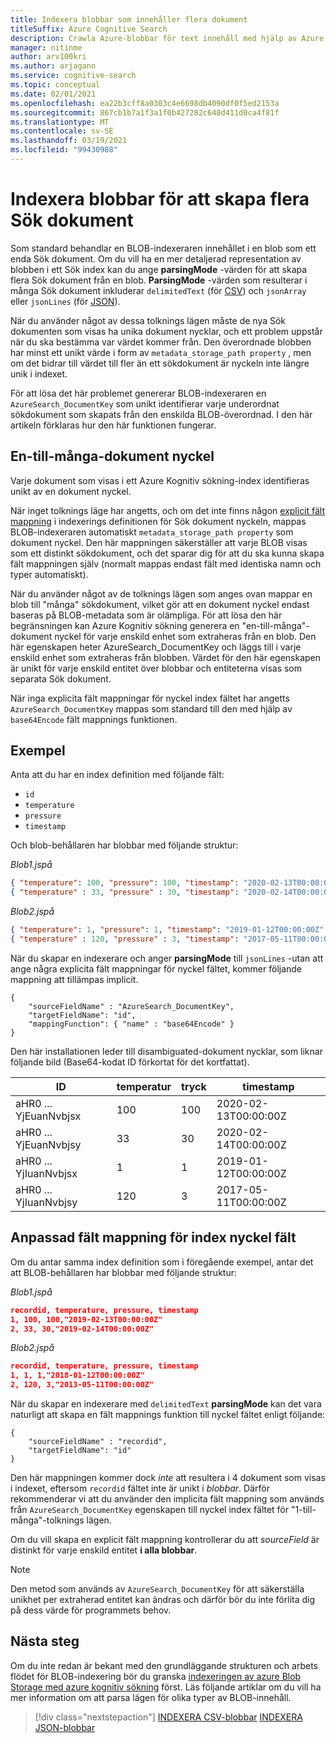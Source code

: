 ```yaml
---
title: Indexera blobbar som innehåller flera dokument
titleSuffix: Azure Cognitive Search
description: Crawla Azure-blobbar för text innehåll med hjälp av Azure Kognitiv sökning BLOB-indexeraren, där varje BLOB kan ge ett eller flera Sök index dokument.
manager: nitinme
author: arv100kri
ms.author: arjagann
ms.service: cognitive-search
ms.topic: conceptual
ms.date: 02/01/2021
ms.openlocfilehash: ea22b3cff8a0303c4e6698db4090df0f5ed2153a
ms.sourcegitcommit: 867cb1b7a1f3a1f0b427282c648d411d0ca4f81f
ms.translationtype: MT
ms.contentlocale: sv-SE
ms.lasthandoff: 03/19/2021
ms.locfileid: "99430988"
---
```

# <a name="indexing-blobs-to-produce-multiple-search-documents"></a>Indexera blobbar för att skapa flera Sök dokument

Som standard behandlar en BLOB-indexeraren innehållet i en blob som ett enda Sök dokument. Om du vill ha en mer detaljerad representation av blobben i ett Sök index kan du ange **parsingMode** -värden för att skapa flera Sök dokument från en blob. **ParsingMode** -värden som resulterar i många Sök dokument inkluderar `delimitedText` (för [CSV](search-howto-index-csv-blobs.md)) och `jsonArray` eller `jsonLines` (för [JSON](search-howto-index-json-blobs.md)).

När du använder något av dessa tolknings lägen måste de nya Sök dokumenten som visas ha unika dokument nycklar, och ett problem uppstår när du ska bestämma var värdet kommer från. Den överordnade blobben har minst ett unikt värde i form av `metadata_storage_path property` , men om det bidrar till värdet till fler än ett sökdokument är nyckeln inte längre unik i indexet.

För att lösa det här problemet genererar BLOB-indexeraren en `AzureSearch_DocumentKey` som unikt identifierar varje underordnat sökdokument som skapats från den enskilda BLOB-överordnad. I den här artikeln förklaras hur den här funktionen fungerar.

## <a name="one-to-many-document-key"></a>En-till-många-dokument nyckel

Varje dokument som visas i ett Azure Kognitiv sökning-index identifieras unikt av en dokument nyckel. 

När inget tolknings läge har angetts, och om det inte finns någon [explicit fält mappning](search-indexer-field-mappings.md) i indexerings definitionen för Sök dokument nyckeln, mappas BLOB-indexeraren automatiskt `metadata_storage_path property` som dokument nyckel. Den här mappningen säkerställer att varje BLOB visas som ett distinkt sökdokument, och det sparar dig för att du ska kunna skapa fält mappningen själv (normalt mappas endast fält med identiska namn och typer automatiskt).

När du använder något av de tolknings lägen som anges ovan mappar en blob till "många" sökdokument, vilket gör att en dokument nyckel endast baseras på BLOB-metadata som är olämpliga. För att lösa den här begränsningen kan Azure Kognitiv sökning generera en "en-till-många"-dokument nyckel för varje enskild enhet som extraheras från en blob. Den här egenskapen heter AzureSearch_DocumentKey och läggs till i varje enskild enhet som extraheras från blobben. Värdet för den här egenskapen är unikt för varje enskild entitet över blobbar och entiteterna visas som separata Sök dokument.

När inga explicita fält mappningar för nyckel index fältet har angetts `AzureSearch_DocumentKey` mappas som standard till den med hjälp av `base64Encode` fält mappnings funktionen.

## <a name="example"></a>Exempel

Anta att du har en index definition med följande fält:

+ `id`
+ `temperature`
+ `pressure`
+ `timestamp`

Och blob-behållaren har blobbar med följande struktur:

_Blob1.jspå_

```json
{ "temperature": 100, "pressure": 100, "timestamp": "2020-02-13T00:00:00Z" }
{ "temperature" : 33, "pressure" : 30, "timestamp": "2020-02-14T00:00:00Z" }
```

_Blob2.jspå_

```json
{ "temperature": 1, "pressure": 1, "timestamp": "2019-01-12T00:00:00Z" }
{ "temperature" : 120, "pressure" : 3, "timestamp": "2017-05-11T00:00:00Z" }
```

När du skapar en indexerare och anger **parsingMode** till `jsonLines` -utan att ange några explicita fält mappningar för nyckel fältet, kommer följande mappning att tillämpas implicit.

```http
{
    "sourceFieldName" : "AzureSearch_DocumentKey",
    "targetFieldName": "id",
    "mappingFunction": { "name" : "base64Encode" }
}
```

Den här installationen leder till disambiguated-dokument nycklar, som liknar följande bild (Base64-kodat ID förkortat för det kortfattat).

| ID | temperatur | tryck | timestamp |
|----|-------------|----------|-----------|
| aHR0 ... YjEuanNvbjsx | 100 | 100 | 2020-02-13T00:00:00Z |
| aHR0 ... YjEuanNvbjsy | 33 | 30 | 2020-02-14T00:00:00Z |
| aHR0 ... YjIuanNvbjsx | 1 | 1 | 2019-01-12T00:00:00Z |
| aHR0 ... YjIuanNvbjsy | 120 | 3 | 2017-05-11T00:00:00Z |

## <a name="custom-field-mapping-for-index-key-field"></a>Anpassad fält mappning för index nyckel fält

Om du antar samma index definition som i föregående exempel, antar det att BLOB-behållaren har blobbar med följande struktur:

_Blob1.jspå_

```json
recordid, temperature, pressure, timestamp
1, 100, 100,"2019-02-13T00:00:00Z" 
2, 33, 30,"2019-02-14T00:00:00Z" 
```

_Blob2.jspå_

```json
recordid, temperature, pressure, timestamp
1, 1, 1,"2018-01-12T00:00:00Z" 
2, 120, 3,"2013-05-11T00:00:00Z" 
```

När du skapar en indexerare med `delimitedText` **parsingMode** kan det vara naturligt att skapa en fält mappnings funktion till nyckel fältet enligt följande:

```http
{
    "sourceFieldName" : "recordid",
    "targetFieldName": "id"
}
```

Den här mappningen kommer dock _inte_ att resultera i 4 dokument som visas i indexet, eftersom `recordid` fältet inte är unikt i _blobbar_. Därför rekommenderar vi att du använder den implicita fält mappning som används från `AzureSearch_DocumentKey` egenskapen till nyckel index fältet för "1-till-många"-tolknings lägen.

Om du vill skapa en explicit fält mappning kontrollerar du att _sourceField_ är distinkt för varje enskild entitet **i alla blobbar**.

> [!NOTE]
> Den metod som används av `AzureSearch_DocumentKey` för att säkerställa unikhet per extraherad entitet kan ändras och därför bör du inte förlita dig på dess värde för programmets behov.

## <a name="next-steps"></a>Nästa steg

Om du inte redan är bekant med den grundläggande strukturen och arbets flödet för BLOB-indexering bör du granska [indexeringen av azure Blob Storage med azure kognitiv sökning](search-howto-index-json-blobs.md) först. Läs följande artiklar om du vill ha mer information om att parsa lägen för olika typer av BLOB-innehåll.

> [!div class="nextstepaction"]
> [INDEXERA CSV-blobbar](search-howto-index-csv-blobs.md) 
>  [INDEXERA JSON-blobbar](search-howto-index-json-blobs.md)
